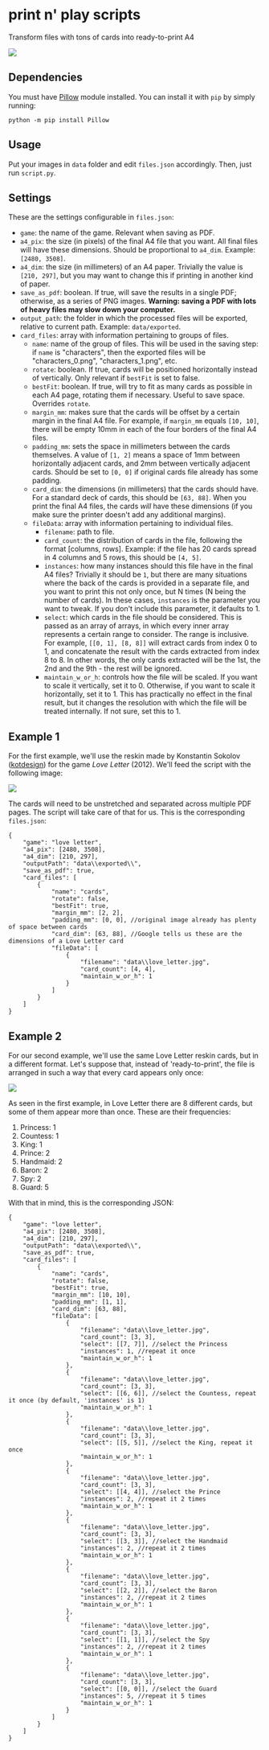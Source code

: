 # print n' play scripts
Transform files with tons of cards into ready-to-print A4

![](./process.png)

## Dependencies

You must have [Pillow](https://pillow.readthedocs.io/en/stable/index.html) module installed. You can install it with `pip` by simply running:
```
python -m pip install Pillow
```

## Usage

Put your images in `data` folder and edit `files.json` accordingly. Then, just run `script.py`.

## Settings

These are the settings configurable in `files.json`:

- `game`: the name of the game. Relevant when saving as PDF.
- `a4_pix`: the size (in pixels) of the final A4 file that you want. All final files will have these dimensions. Should be proportional to `a4_dim`. Example: `[2480, 3508]`.
- `a4_dim`: the size (in millimeters) of an A4 paper. Trivially the value is `[210, 297]`, but you may want to change this if printing in another kind of paper.
- `save_as_pdf`: boolean. If true, will save the results in a single PDF; otherwise, as a series of PNG images. **Warning: saving a PDF with lots of heavy files may slow down your computer.**
- `output_path`: the folder in which the processed files will be exported, relative to current path. Example: `data/exported`.
- `card_files`: array with information pertaining to groups of files.
  - `name`: name of the group of files. This will be used in the saving step: if `name` is "characters", then the exported files will be "characters_0.png", "characters_1.png", etc.
  - `rotate`: boolean. If true, cards will be positioned horizontally instead of vertically. Only relevant if `bestFit` is set to false.
  - `bestFit`: boolean. If true, will try to fit as many cards as possible in each A4 page, rotating them if necessary. Useful to save space. Overrides `rotate`.
  - `margin_mm`: makes sure that the cards will be offset by a certain margin in the final A4 file. For example, if `margin_mm` equals `[10, 10]`, there will be empty 10mm in each of the four borders of the final A4 files.
  - `padding_mm`: sets the space in millimeters between the cards themselves. A value of `[1, 2]` means a space of 1mm between horizontally adjacent cards, and 2mm between vertically adjacent cards. Should be set to `[0, 0]` if original cards file already has some padding.
  - `card_dim`: the dimensions (in millimeters) that the cards should have. For a standard deck of cards, this should be `[63, 88]`. When you print the final A4 files, the cards *will* have these dimensions (if you make sure the printer doesn't add any additional margins).
  - `fileData`: array with information pertaining to individual files.
    - `filename`: path to file.
    - `card_count`: the distribution of cards in the file, following the format [columns, rows]. Example: if the file has 20 cards spread in 4 columns and 5 rows, this should be `[4, 5]`.
    - `instances`: how many instances should this file have in the final A4 files? Trivially it should be `1`, but there are many situations where the back of the cards is provided in a separate file, and you want to print this not only once, but N times (N being the number of cards). In these cases, `instances` is the parameter you want to tweak. If you don't include this parameter, it defaults to 1.
    - `select`: which cards in the file should be considered. This is passed as an array of arrays, in which every inner array represents a certain range to consider. The range is inclusive. For example, `[[0, 1], [8, 8]]` will extract cards from index 0 to 1, and concatenate the result with the cards extracted from index 8 to 8. In other words, the only cards extracted will be the 1st, the 2nd and the 9th - the rest will be ignored.
    - `maintain_w_or_h`: controls how the file will be scaled. If you want to scale it vertically, set it to 0. Otherwise, if you want to scale it horizontally, set it to 1. This has practically no effect in the final result, but it changes the resolution with which the file will be treated internally. If not sure, set this to 1.
    
## Example 1

For the first example, we'll use the reskin made by Konstantin Sokolov ([kotdesign](https://boardgamegeek.com/user/kotdesign)) for the game *Love Letter* (2012). We'll feed the script with the following image:

![](./love_letter_reskin.png)

The cards will need to be unstretched and separated across multiple PDF pages. The script will take care of that for us. This is the corresponding `files.json`:

```jsonc
{
    "game": "love letter",
    "a4_pix": [2480, 3508],
    "a4_dim": [210, 297],
    "outputPath": "data\\exported\\",
    "save_as_pdf": true,
    "card_files": [
        {
            "name": "cards",
            "rotate": false,
            "bestFit": true,
            "margin_mm": [2, 2], 
            "padding_mm": [0, 0], //original image already has plenty of space between cards
            "card_dim": [63, 88], //Google tells us these are the dimensions of a Love Letter card
            "fileData": [
                {
                    "filename": "data\\love_letter.jpg",
                    "card_count": [4, 4],
                    "maintain_w_or_h": 1
                }
            ]
        }
    ]
}
```

## Example 2

For our second example, we'll use the same Love Letter reskin cards, but in a different format. Let's suppose that, instead of 'ready-to-print', the file is arranged in such a way that every card appears only once: 

![](.//love_letter_reskin_2.png)

As seen in the first example, in Love Letter there are 8 different cards, but some of them appear more than once. These are their frequencies:

1. Princess: 1
2. Countess: 1
3. King: 1
4. Prince: 2
5. Handmaid: 2
6. Baron: 2
7. Spy: 2
8. Guard: 5

With that in mind, this is the corresponding JSON:

```jsonc
{
    "game": "love letter",
    "a4_pix": [2480, 3508],
    "a4_dim": [210, 297],
    "outputPath": "data\\exported\\",
    "save_as_pdf": true,
    "card_files": [
        {
            "name": "cards",
            "rotate": false,
            "bestFit": true,
            "margin_mm": [10, 10],
            "padding_mm": [1, 1],
            "card_dim": [63, 88],
            "fileData": [
                {
                    "filename": "data\\love_letter.jpg",
                    "card_count": [3, 3],
                    "select": [[7, 7]], //select the Princess
                    "instances": 1, //repeat it once
                    "maintain_w_or_h": 1
                },
                {
                    "filename": "data\\love_letter.jpg",
                    "card_count": [3, 3],
                    "select": [[6, 6]], //select the Countess, repeat it once (by default, 'instances' is 1)
                    "maintain_w_or_h": 1
                },
                {
                    "filename": "data\\love_letter.jpg",
                    "card_count": [3, 3],
                    "select": [[5, 5]], //select the King, repeat it once
                    "maintain_w_or_h": 1
                },
                {
                    "filename": "data\\love_letter.jpg",
                    "card_count": [3, 3],
                    "select": [[4, 4]], //select the Prince
                    "instances": 2, //repeat it 2 times
                    "maintain_w_or_h": 1
                },
                {
                    "filename": "data\\love_letter.jpg",
                    "card_count": [3, 3],
                    "select": [[3, 3]], //select the Handmaid
                    "instances": 2, //repeat it 2 times
                    "maintain_w_or_h": 1
                },
                {
                    "filename": "data\\love_letter.jpg",
                    "card_count": [3, 3],
                    "select": [[2, 2]], //select the Baron
                    "instances": 2, //repeat it 2 times
                    "maintain_w_or_h": 1
                },
                {
                    "filename": "data\\love_letter.jpg",
                    "card_count": [3, 3],
                    "select": [[1, 1]], //select the Spy
                    "instances": 2, //repeat it 2 times
                    "maintain_w_or_h": 1
                },
                {
                    "filename": "data\\love_letter.jpg",
                    "card_count": [3, 3],
                    "select": [[0, 0]], //select the Guard
                    "instances": 5, //repeat it 5 times
                    "maintain_w_or_h": 1
                }
            ]
        }
    ]
}
```
